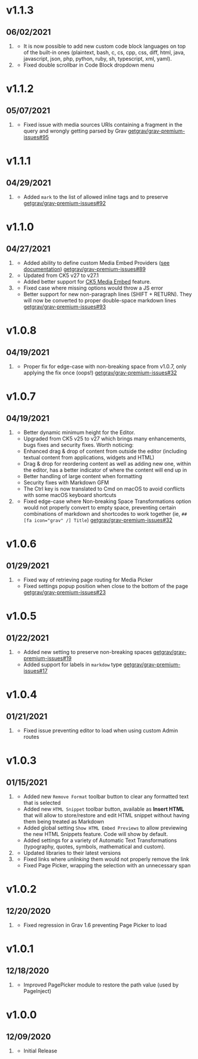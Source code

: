 # v1.1.3
## 06/02/2021

1. [](#improved)
   * It is now possible to add new custom code block languages on top of the built-in ones (plaintext, bash, c, cs, cpp, css, diff, html, java, javascript, json, php, python, ruby, sh, typescript, xml, yaml).
1. [](#bugfix)
   * Fixed double scrollbar in Code Block dropdown menu

# v1.1.2
## 05/07/2021

1. [](#bugfix)
   * Fixed issue with media sources URIs containing a fragment in the query and wrongly getting parsed by Grav [getgrav/grav-premium-issues#95](https://github.com/getgrav/grav-premium-issues/issues/95)

# v1.1.1
## 04/29/2021

1. [](#improved)
   * Added `mark` to the list of allowed inline tags and to preserve [getgrav/grav-premium-issues#92](https://github.com/getgrav/grav-premium-issues/issues/92)

# v1.1.0
## 04/27/2021

1. [](#new)
   * Added ability to define custom Media Embed Providers ([see documentation](https://getgrav.org/premium/nextgen-editor/docs#media-embed-providers)) [getgrav/grav-premium-issues#89](https://github.com/getgrav/grav-premium-issues/issues/89)
1. [](#improved)
   * Updated from CK5 v27 to v27.1
   * Added better support for [CK5 Media Embed](https://ckeditor.com/docs/ckeditor5/latest/features/media-embed.html#displaying-embedded-media-on-your-website) feature.
1. [](#bugfix)
   * Fixed case where missing options would throw a JS error
   * Better support for new non-paragraph lines (SHIFT + RETURN). They will now be converted to proper double-space markdown lines [getgrav/grav-premium-issues#93](https://github.com/getgrav/grav-premium-issues/issues/93)

# v1.0.8
## 04/19/2021

1. [](#bugfix)
   * Proper fix for edge-case with non-breaking space from v1.0.7, only applying the fix once (oops!) [getgrav/grav-premium-issues#32](https://github.com/getgrav/grav-premium-issues/issues/32)

# v1.0.7
## 04/19/2021

1. [](#improved)
   * Better dynamic minimum height for the Editor.
   * Upgraded from CK5 v25 to v27 which brings many enhancements, bugs fixes and security fixes. Worth noticing:
   * Enhanced drag & drop of content from outside the editor (including textual content from applications, widgets and HTML)
   * Drag & drop for reordering content as well as adding new one, within the editor, has a better indicator of where the content will end up in
   * Better handling of large content when formatting
   * Security fixes with Markdown GFM
   * The Ctrl key is now translated to Cmd on macOS to avoid conflicts with some macOS keyboard shortcuts
1. [](#bugfix)
   * Fixed edge-case where Non-breaking Space Transformations option would not properly convert to empty space, preventing certain combinations of markdown and shortcodes to work together (ie, `## [fa icon="grav" /] Title`) [getgrav/grav-premium-issues#32](https://github.com/getgrav/grav-premium-issues/issues/32)

# v1.0.6
## 01/29/2021

1. [](#bugfix)
   * Fixed way of retrieving page routing for Media Picker
   * Fixed settings popup position when close to the bottom of the page [getgrav/grav-premium-issues#23](https://github.com/getgrav/grav-premium-issues/issues/23)

# v1.0.5
## 01/22/2021

1. [](#new)
   * Added new setting to preserve non-breaking spaces [getgrav/grav-premium-issues#19](https://github.com/getgrav/grav-premium-issues/issues/19)
   * Added support for labels in `markdow` type [getgrav/grav-premium-issues#17](https://github.com/getgrav/grav-premium-issues/issues/17)

# v1.0.4
## 01/21/2021

1. [](#bugfix)
   * Fixed issue preventing editor to load when using custom Admin routes

# v1.0.3
## 01/15/2021

1. [](#new)
   * Added new `Remove Format` toolbar button to clear any formatted text that is selected
   * Added new `HTML Snippet` toolbar button, available as **Insert HTML** that will allow to store/restore and edit HTML snippet without having them being treated as Markdown
   * Added global setting `Show HTML Embed Previews` to allow previewing the new HTML Snippets feature. Code will show by default.
   * Added settings for a variety of Automatic Text Transformations (typography, quotes, symbols, mathematical and custom).
1. [](#improved)
   * Updated libraries to their latest versions
1. [](#bugfix)
   * Fixed links where _unlinking_ them would not properly remove the link
   * Fixed Page Picker, wrapping the selection with an unnecessary span

# v1.0.2
## 12/20/2020

1. [](#bugfix)
    * Fixed regression in Grav 1.6 preventing Page Picker to load

# v1.0.1
## 12/18/2020

1. [](#improved)
    * Improved PagePicker module to restore the path value (used by PageInject)

# v1.0.0
## 12/09/2020

1. [](#new)
    * Initial Release
